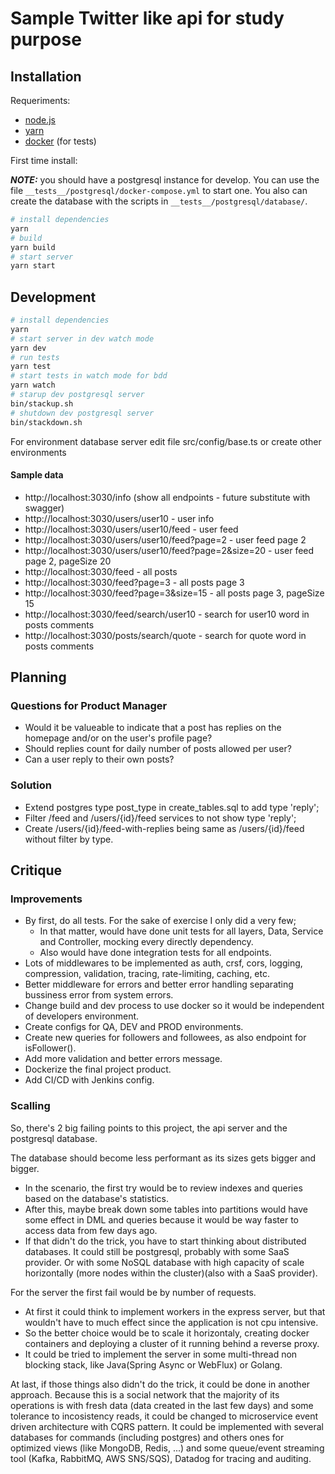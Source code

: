 # Sample Twitter like api for study purpose

## Installation

Requeriments:

- [node.js](https://nodejs.org)
- [yarn](https://yarnpkg.com)
- [docker](https://www.docker.com/) (for tests)

First time install:

**_NOTE:_** you should have a postgresql instance for develop. You can use the file `__tests__/postgresql/docker-compose.yml` to start one. You also can create the database with the scripts in `__tests__/postgresql/database/`.

```sh
# install dependencies
yarn
# build
yarn build
# start server
yarn start
```

## Development
```sh
# install dependencies
yarn
# start server in dev watch mode
yarn dev
# run tests
yarn test
# start tests in watch mode for bdd
yarn watch
# starup dev postgresql server
bin/stackup.sh
# shutdown dev postgresql server
bin/stackdown.sh
```

For environment database server edit file src/config/base.ts or create other environments

#### Sample data

- http://localhost:3030/info (show all endpoints - future substitute with swagger)
- http://localhost:3030/users/user10 - user info
- http://localhost:3030/users/user10/feed - user feed
- http://localhost:3030/users/user10/feed?page=2 - user feed page 2
- http://localhost:3030/users/user10/feed?page=2&size=20 - user feed page 2, pageSize 20
- http://localhost:3030/feed - all posts
- http://localhost:3030/feed?page=3 - all posts page 3
- http://localhost:3030/feed?page=3&size=15 - all posts page 3, pageSize 15
- http://localhost:3030/feed/search/user10 - search for user10 word in posts comments
- http://localhost:3030/posts/search/quote - search for quote word in posts comments

## Planning

### Questions for Product Manager

- Would it be valueable to indicate that a post has replies on the homepage and/or on the user's profile page?
- Should replies count for daily number of posts allowed per user?
- Can a user reply to their own posts?

### Solution
- Extend postgres type post_type in create_tables.sql to add type 'reply';
- Filter /feed and /users/{id}/feed services to not show type 'reply';
- Create /users/{id}/feed-with-replies being same as /users/{id}/feed without filter by type.

## Critique

### Improvements

- By first, do all tests. For the sake of exercise I only did a very few;
  - In that matter, would have done unit tests for all layers, Data, Service and Controller, mocking every directly dependency.
  - Also would have done integration tests for all endpoints.
- Lots of middlewares to be implemented as auth, crsf, cors, logging, compression, validation, tracing, rate-limiting, caching, etc.
- Better  middleware for errors and better error handling separating bussiness error from system errors.
- Change build and dev process to use docker so it would be independent of developers environment.
- Create configs for QA, DEV and PROD environments.
- Create new queries for followers and followees, as also endpoint for isFollower().
- Add more validation and better errors message.
- Dockerize the final project product.
- Add CI/CD with Jenkins config.

### Scalling

So, there's 2 big failing points to this project, the api server and the postgresql database.

The database should become less performant as its sizes gets bigger and bigger.
- In the scenario, the first try would be to review indexes and queries based on the database's statistics.
- After this, maybe break down some tables into partitions would have some effect in DML and queries because it would be way faster to access data from few days ago.
- If that didn't do the trick, you have to start thinking about distributed databases. It could still be postgresql, probably with some SaaS provider. Or with some NoSQL database with high capacity of scale horizontally (more nodes within the cluster)(also with a SaaS provider).

For the server the first fail would be by number of requests.
- At first it could think to implement workers in the express server, but that wouldn't have to much effect since the application is not cpu intensive.
- So the better choice would be to scale it horizontaly, creating docker containers and deploying a cluster of it running behind a reverse proxy.
- It could be tried to implement the server in some multi-thread non blocking stack, like Java(Spring Async or WebFlux) or Golang.

At last, if those things also didn't do the trick, it could be done in another approach. Because this is a social network that the majority of its operations is with fresh data (data created in the last few days) and some tolerance to incosistency reads, it could be changed to microservice event driven architecture with CQRS pattern. It could be implemented with several databases for commands (including postgres) and others ones for optimized views (like MongoDB, Redis, ...) and some queue/event streaming tool (Kafka, RabbitMQ, AWS SNS/SQS), Datadog for tracing and auditing.
